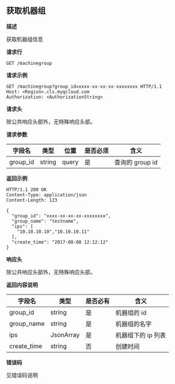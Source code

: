 ## 获取机器组

**描述**

获取机器组信息

**请求行**

```
GET /machinegroup
```

**请求示例**

```
GET /machinegroup?group_id=xxxx-xx-xx-xx-xxxxxxxx HTTP/1.1
Host: <Region>.cls.myqcloud.com
Authorization: <AuthorizationString>

```

**请求头**

除公共响应头部外，无特殊响应头部。

**请求参数**

| 字段名        |  类型  | 位置  | 是否必须 |      含义                       |
|--------------|--------|------|---------|--------------------------------|
| group_id     | string | query| 是      |查询的 group id                   |

**返回示例**

```
HTTP/1.1 200 OK
Content-Type: application/json
Content-Length: 123

{
  "group_id": "xxxx-xx-xx-xx-xxxxxxxx",
  "group_name": "testname",
  "ips": [
    "10.10.10.10","10.10.10.11"
  ],
  "create_time": "2017-08-08 12:12:12"
}
```

**响应头**

除公共响应头部外，无特殊响应头部。

**返回内容说明**

|  字段名     |  类型  | 是否必有 |        含义                   |
|------------|--------|---------|-------------------------------|
| group_id   | string | 是      | 机器组的 id                    |
| group_name | string | 是      | 机器组的名字                    |
| ips        | JsonArray| 是    | 机器组下的 ip 列表              |
| create_time| string | 否      | 创建时间                       |

**错误码**

见错误码说明
